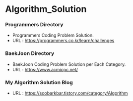 # Algorithm_Solution

### Programmers Directory
- Programmers Coding Problem Solution.  
- URL : https://programmers.co.kr/learn/challenges

### BaekJoon Directory
- BaekJoon Coding Problem Solution per Each Category.  
- URL : https://www.acmicpc.net/

### My Algorithm Solution Blog
- URL : https://soobarkbar.tistory.com/category/Algorithm

